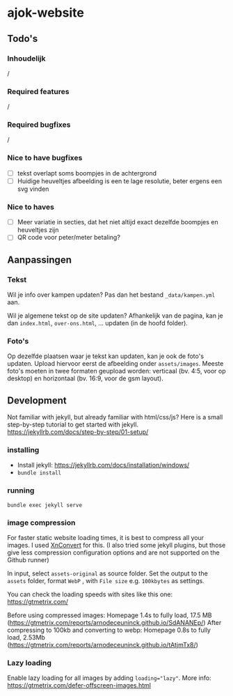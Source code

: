 # ajok-website
## Todo's

### Inhoudelijk
/

### Required features
/

### Required bugfixes
/

### Nice to have bugfixes
- [ ] tekst overlapt soms boompjes in  de achtergrond
- [ ] Huidige heuveltjes afbeelding is een te lage resolutie, beter ergens een svg vinden

### Nice to haves
- [ ] Meer variatie in secties, dat het niet altijd exact dezelfde boompjes en heuveltjes zijn
- [ ] QR code voor peter/meter betaling?

## Aanpassingen

### Tekst
Wil je info over kampen updaten? Pas dan het bestand `_data/kampen.yml` aan. 

Wil je algemene tekst op de site updaten? Afhankelijk van de pagina, kan je dan `index.html`, `over-ons.html`, ... updaten (in de hoofd folder).  

### Foto's
Op dezelfde plaatsen waar je tekst kan updaten, kan je ook de foto's updaten. Upload hiervoor eerst de afbeelding onder `assets/images`. Meeste foto's moeten in twee formaten geupload worden: verticaal (bv. 4:5, voor op desktop) en horizontaal (bv. 16:9, voor de gsm layout). 

## Development
Not familiar with jekyll, but already familiar with html/css/js? Here is a small step-by-step tutorial to get started with jekyll. https://jekyllrb.com/docs/step-by-step/01-setup/

### installing
- Install jekyll: https://jekyllrb.com/docs/installation/windows/
- `bundle install`

### running
```
bundle exec jekyll serve
```

### image compression
For faster static website loading times, it is best to compress all your images. I used [XnConvert](https://www.xnview.com/en/xnconvert/#downloads) for this. (I also tried some jekyll plugins, but those give less compression configuration options and are not supported on the Github runner)

In input, select `assets-original` as source folder. Set the output to the `assets` folder, format `WebP` , with `File size` e.g. `100kbytes` as settings. 

You can check the loading speeds with sites like this one: https://gtmetrix.com/

Before using compressed images: Homepage 1.4s to fully load, 17.5 MB (https://gtmetrix.com/reports/arnodeceuninck.github.io/SdANANEp/)
After compressing to 100kb and converting to webp: Homepage 0.8s to fully load, 2.53Mb (https://gtmetrix.com/reports/arnodeceuninck.github.io/tAtjmTx8/)

### Lazy loading
Enable lazy loading for all images by adding `loading="lazy"`. More info: https://gtmetrix.com/defer-offscreen-images.html